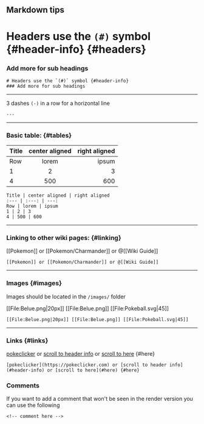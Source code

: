 ## Markdown tips

# Headers use the `(#)` symbol {#header-info} {#headers}
### Add more for sub headings
```
# Headers use the `(#)` symbol {#header-info}
### Add more for sub headings
```
---

3 dashes `(-)`  in a row for a horizontal line
```
---
```

---

### Basic table: {#tables}

Title | center aligned | right aligned
:--- | :---: | ---:
Row | lorem | ipsum
1 | 2 | 3
4 | 500 | 600

```
Title | center aligned | right aligned
:--- | :---: | ---:
Row | lorem | ipsum
1 | 2 | 3
4 | 500 | 600
```

---

### Linking to other wiki pages: {#linking}

[[Pokemon]] or [[Pokemon/Charmander]] or @[[Wiki Guide]]
```
[[Pokemon]] or [[Pokemon/Charmander]] or @[[Wiki Guide]]
```

---

### Images {#images}

Images should be located in the `/images/` folder

[[File:Belue.png|20px]] [[File:Belue.png]] [[File:Pokeball.svg|45]]

```
[[File:Belue.png|20px]] [[File:Belue.png]] [[File:Pokeball.svg|45]]
```

---

### Links {#links}

[pokeclicker](https://pokeclicker.com) or [scroll to header info](#header-info) or [scroll to here](#here) {#here}

```
[pokeclicker](https://pokeclicker.com) or [scroll to header info](#header-info) or [scroll to here](#here) {#here}
```

### Comments

If you want to add a comment that won't be seen in the render version you can use the following

<!-- comment here -->
```
<!-- comment here -->
```
